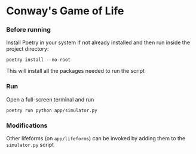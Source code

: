 # Conway's Game of Life
### Before running
Install Poetry in your system if not already installed and then run inside the project directory:
```
poetry install --no-root
```
This will install all the packages needed to run the script
### Run
Open a full-screen terminal and run
```
poetry run python app/simulator.py
```
### Modifications
Other lifeforms (on `app/lifeforms`) can be invoked by adding them to the `simulator.py` script